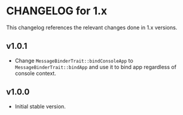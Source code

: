 # CHANGELOG for 1.x
This changelog references the relevant changes done in 1.x versions.


## v1.0.1
* Change `MessageBinderTrait::bindConsoleApp` to `MessageBinderTrait::bindApp` and use it to bind app regardless of console context.


## v1.0.0
* Initial stable version.
